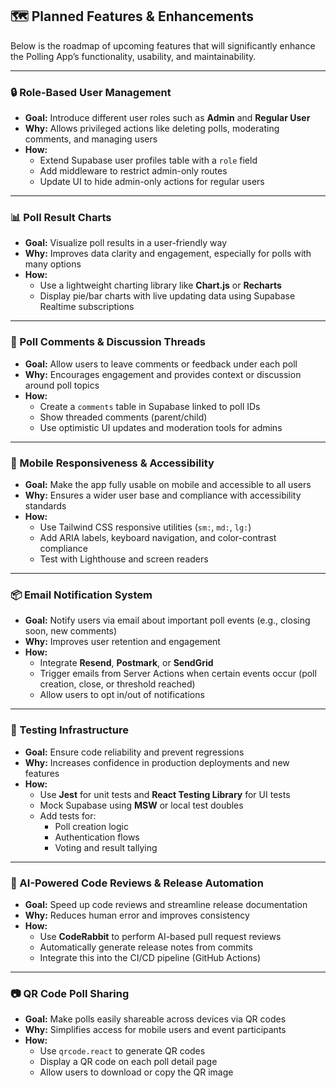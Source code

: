 ## 🗺️ Planned Features & Enhancements

Below is the roadmap of upcoming features that will significantly enhance the Polling App’s functionality, usability, and maintainability.

---

### 🔒 Role-Based User Management
- **Goal:** Introduce different user roles such as **Admin** and **Regular User**
- **Why:** Allows privileged actions like deleting polls, moderating comments, and managing users
- **How:**
  - Extend Supabase user profiles table with a `role` field
  - Add middleware to restrict admin-only routes
  - Update UI to hide admin-only actions for regular users

---

### 📊 Poll Result Charts
- **Goal:** Visualize poll results in a user-friendly way
- **Why:** Improves data clarity and engagement, especially for polls with many options
- **How:**
  - Use a lightweight charting library like **Chart.js** or **Recharts**
  - Display pie/bar charts with live updating data using Supabase Realtime subscriptions

---

### 💬 Poll Comments & Discussion Threads
- **Goal:** Allow users to leave comments or feedback under each poll
- **Why:** Encourages engagement and provides context or discussion around poll topics
- **How:**
  - Create a `comments` table in Supabase linked to poll IDs
  - Show threaded comments (parent/child)
  - Use optimistic UI updates and moderation tools for admins

---

### 📱 Mobile Responsiveness & Accessibility
- **Goal:** Make the app fully usable on mobile and accessible to all users
- **Why:** Ensures a wider user base and compliance with accessibility standards
- **How:**
  - Use Tailwind CSS responsive utilities (`sm:`, `md:`, `lg:`)
  - Add ARIA labels, keyboard navigation, and color-contrast compliance
  - Test with Lighthouse and screen readers

---

### 📦 Email Notification System
- **Goal:** Notify users via email about important poll events (e.g., closing soon, new comments)
- **Why:** Improves user retention and engagement
- **How:**
  - Integrate **Resend**, **Postmark**, or **SendGrid**
  - Trigger emails from Server Actions when certain events occur (poll creation, close, or threshold reached)
  - Allow users to opt in/out of notifications

---

### 🧪 Testing Infrastructure
- **Goal:** Ensure code reliability and prevent regressions
- **Why:** Increases confidence in production deployments and new features
- **How:**
  - Use **Jest** for unit tests and **React Testing Library** for UI tests
  - Mock Supabase using **MSW** or local test doubles
  - Add tests for:
    - Poll creation logic
    - Authentication flows
    - Voting and result tallying

---

### 🧠 AI-Powered Code Reviews & Release Automation
- **Goal:** Speed up code reviews and streamline release documentation
- **Why:** Reduces human error and improves consistency
- **How:**
  - Use **CodeRabbit** to perform AI-based pull request reviews
  - Automatically generate release notes from commits
  - Integrate this into the CI/CD pipeline (GitHub Actions)

---

### 📷 QR Code Poll Sharing
- **Goal:** Make polls easily shareable across devices via QR codes
- **Why:** Simplifies access for mobile users and event participants
- **How:**
  - Use `qrcode.react` to generate QR codes
  - Display a QR code on each poll detail page
  - Allow users to download or copy the QR image
